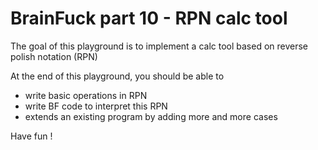 # BrainFuck part 10 - RPN calc tool

The goal of this playground is to implement a calc tool based on reverse polish notation (RPN)

At the end of this playground, you should be able to
* write basic operations in RPN
* write BF code to interpret this RPN
* extends an existing program by adding more and more cases

Have fun !
